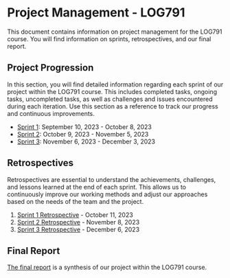 # Project Management - LOG791

This document contains information on project management for the LOG791 course.
You will find information on sprints, retrospectives, and our final report.

## Project Progression

In this section, you will find detailed information regarding each sprint of our
project within the LOG791 course. This includes completed tasks, ongoing tasks,
uncompleted tasks, as well as challenges and issues encountered during each
iteration. Use this section as a reference to track our progress and continuous
improvements.

- [Sprint 1](https://github.com/orgs/ClubCedille/projects/3/views/4): September
  10, 2023 - October 8, 2023
- [Sprint 2](https://github.com/orgs/ClubCedille/projects/3/views/5): October 9,
  2023 - November 5, 2023
- [Sprint 3](https://github.com/orgs/ClubCedille/projects/3/views/6): November
  6, 2023 - December 3, 2023

## Retrospectives

Retrospectives are essential to understand the achievements, challenges, and
lessons learned at the end of each sprint. This allows us to continuously
improve our working methods and adjust our approaches based on the needs of the
team and the project.

1. [Sprint 1 Retrospective](retrospective-1.md) - October 11, 2023
2. [Sprint 2 Retrospective](retrospective-2.md) - November 8, 2023
3. [Sprint 3 Retrospective](retrospective-3.md) - December 6, 2023

## Final Report

[The final report](rapport.md) is a synthesis of our project within the LOG791
course.
